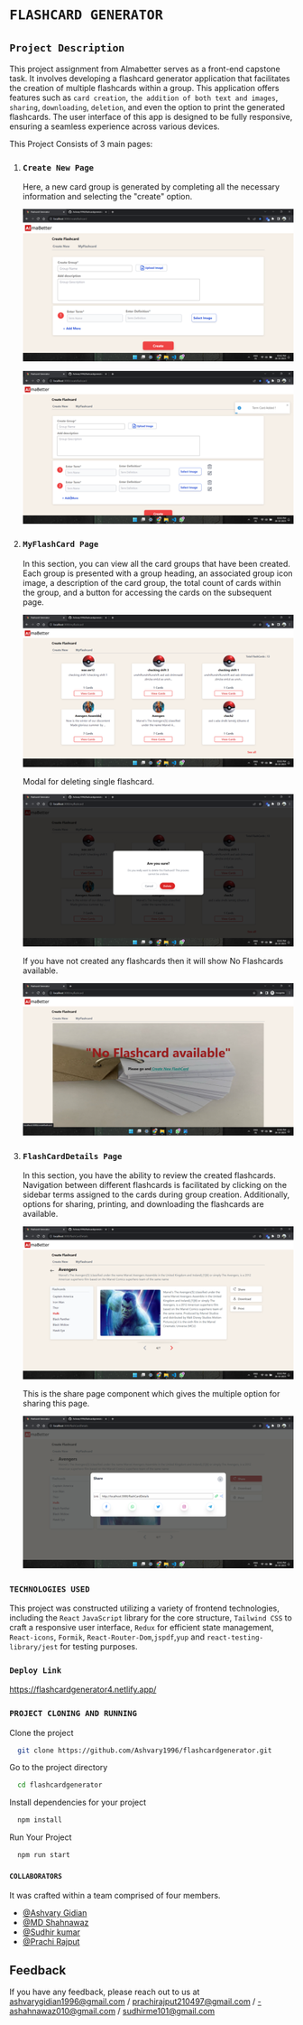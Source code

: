 # `FLASHCARD GENERATOR`

## `Project Description`

This project assignment from Almabetter serves as a front-end capstone task.
It involves developing a flashcard generator application that facilitates the creation of multiple flashcards within a group.
This application offers features such as `card creation`, `the addition of both text and images`, `sharing`, `downloading`, `deletion`, and even the option to print the generated flashcards.
The user interface of this app is designed to be fully responsive, ensuring a seamless experience across various devices.

This Project Consists of 3 main pages:

1. ### `Create New Page`

   Here, a new card group is generated by completing all the necessary information and selecting the "create" option.

   ![Alt Screenshot](</screenshots/screenshot(1).png>)

   ![Alt Screenshot](</screenshots/screenshot(2).png>)

2. ### `MyFlashCard Page`

   In this section, you can view all the card groups that have been created.
   Each group is presented with a group heading, an associated group icon image, a description of the card group,
   the total count of cards within the group, and a button for accessing the cards on the subsequent page.

   ![Alt Screenshot](</screenshots/screenshot(3).png>)

   Modal for deleting single flashcard.

   ![Alt Screenshot](</screenshots/screenshot(4).png>)

   If you have not created any flashcards then it will show No Flashcards available.

   ![Alt Screenshot](</screenshots/screenshot(5).png>)

3. ### `FlashCardDetails Page`
   In this section, you have the ability to review the created flashcards.
   Navigation between different flashcards is facilitated by clicking on the sidebar terms assigned to the cards during group creation.
   Additionally, options for sharing, printing, and downloading the flashcards are available.

    ![Alt Screenshot](</screenshots/screenshot(6).png>)

    This is the share page component which gives the multiple option for sharing this page.

    ![Alt Screenshot](</screenshots/screenshot(7).png>)

### `TECHNOLOGIES USED`

This project was constructed utilizing a variety of frontend technologies, including the `React` `JavaScript` library for the core structure, `Tailwind CSS` to craft a responsive user interface, `Redux` for efficient state management, `React-icons`, `Formik`, `React-Router-Dom`,`jspdf`,`yup` and `react-testing-library/jest` for testing purposes.

### `Deploy Link`


   https://flashcardgenerator4.netlify.app/


### `PROJECT CLONING AND RUNNING`

Clone the project

```bash
  git clone https://github.com/Ashvary1996/flashcardgenerator.git
```

Go to the project directory

```bash
  cd flashcardgenerator
```

Install dependencies for your project

```bash
  npm install
```

Run Your Project

```bash
  npm run start
```

#### `COLLABORATORS`

It was crafted within a team comprised of four members.

- [@Ashvary Gidian](https://github.com/Ashvary1996)
- [@MD Shahnawaz](https://github.com/Shahnawaz1967)
- [@Sudhir kumar](https://github.com/Sudhir561)
- [@Prachi Rajput](https://github.com/Prachi-Rajput)

## Feedback

If you have any feedback, please reach out to us at ashvarygidian1996@gmail.com / prachirajput210497@gmail.com /
-ashahnawaz010@gmail.com / sudhirme101@gmail.com  
